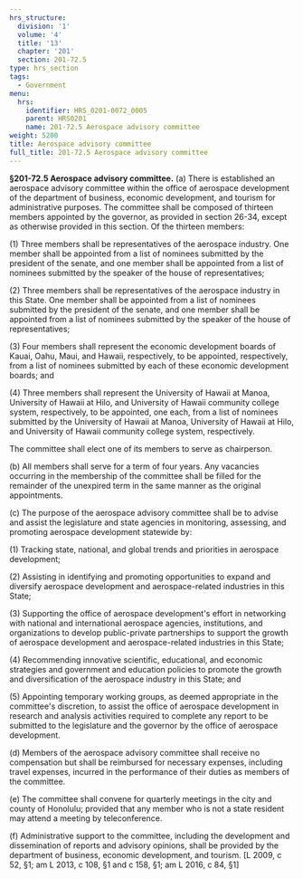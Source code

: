 ```yaml
---
hrs_structure:
  division: '1'
  volume: '4'
  title: '13'
  chapter: '201'
  section: 201-72.5
type: hrs_section
tags:
  - Government
menu:
  hrs:
    identifier: HRS_0201-0072_0005
    parent: HRS0201
    name: 201-72.5 Aerospace advisory committee
weight: 5200
title: Aerospace advisory committee
full_title: 201-72.5 Aerospace advisory committee
---
```

**§201-72.5 Aerospace advisory committee.** (a) There is established an aerospace advisory committee within the office of aerospace development of the department of business, economic development, and tourism for administrative purposes. The committee shall be composed of thirteen members appointed by the governor, as provided in section 26-34, except as otherwise provided in this section. Of the thirteen members:

(1) Three members shall be representatives of the aerospace industry. One member shall be appointed from a list of nominees submitted by the president of the senate, and one member shall be appointed from a list of nominees submitted by the speaker of the house of representatives;

(2) Three members shall be representatives of the aerospace industry in this State. One member shall be appointed from a list of nominees submitted by the president of the senate, and one member shall be appointed from a list of nominees submitted by the speaker of the house of representatives;

(3) Four members shall represent the economic development boards of Kauai, Oahu, Maui, and Hawaii, respectively, to be appointed, respectively, from a list of nominees submitted by each of these economic development boards; and

(4) Three members shall represent the University of Hawaii at Manoa, University of Hawaii at Hilo, and University of Hawaii community college system, respectively, to be appointed, one each, from a list of nominees submitted by the University of Hawaii at Manoa, University of Hawaii at Hilo, and University of Hawaii community college system, respectively.

The committee shall elect one of its members to serve as chairperson.

(b) All members shall serve for a term of four years. Any vacancies occurring in the membership of the committee shall be filled for the remainder of the unexpired term in the same manner as the original appointments.

(c) The purpose of the aerospace advisory committee shall be to advise and assist the legislature and state agencies in monitoring, assessing, and promoting aerospace development statewide by:

(1) Tracking state, national, and global trends and priorities in aerospace development;

(2) Assisting in identifying and promoting opportunities to expand and diversify aerospace development and aerospace-related industries in this State;

(3) Supporting the office of aerospace development's effort in networking with national and international aerospace agencies, institutions, and organizations to develop public-private partnerships to support the growth of aerospace development and aerospace-related industries in this State;

(4) Recommending innovative scientific, educational, and economic strategies and government and education policies to promote the growth and diversification of the aerospace industry in this State; and

(5) Appointing temporary working groups, as deemed appropriate in the committee's discretion, to assist the office of aerospace development in research and analysis activities required to complete any report to be submitted to the legislature and the governor by the office of aerospace development.

(d) Members of the aerospace advisory committee shall receive no compensation but shall be reimbursed for necessary expenses, including travel expenses, incurred in the performance of their duties as members of the committee.

(e) The committee shall convene for quarterly meetings in the city and county of Honolulu; provided that any member who is not a state resident may attend a meeting by teleconference.

(f) Administrative support to the committee, including the development and dissemination of reports and advisory opinions, shall be provided by the department of business, economic development, and tourism. [L 2009, c 52, §1; am L 2013, c 108, §1 and c 158, §1; am L 2016, c 84, §1]